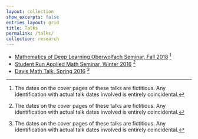 ```yaml
---
layout: collection
show_excerpts: false
entries_layout: grid
title: Talks
permalink: /talks/
collection: research
---
```


* [Mathematics of Deep Learning Oberwolfach Seminar, Fall
	2018](oberwolfach_talk1.pdf) [^1]
* [Student Run Applied Math Seminar, Winter 2016](appliedmathtalk.pdf) [^1]
* [Davis Math Talk, Spring 2016](davismathtalk.pdf) [^1]

[^1]: The dates on the cover pages of these talks are fictitious. Any
    identification with actual talk dates involved is entirely coincidental.


